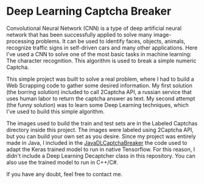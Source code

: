 Deep Learning Captcha Breaker
===================

Convolutional Neural Network (CNN) is a type of deep artificial neural network that has been successfully applied to solve many image-processing problems. It can be used to identify faces, objects, animals, recognize traffic signs in self-driven cars and many other applications. Here I've used a CNN to solve one of the most basic tasks in machine learning: The character recognition. This algorithm is used to break a simple numeric Captcha.

This simple project was built to solve a real problem, where I had to build a Web Scrapping code to gather some desired information. My first solution (the borring solution) included to call 2Captcha API, a russian service that uses human labor to return the captcha answer as text. My second attempt (the funny solution) was to learn some Deep Learning techniques, which I've used to build this simple algorithm.

The images used to build the train and test sets are in the Labeled Captchas directory inside this project. The images were labeled using 2Captcha API, but you can build your own set as you desire. Since my project was entirely made in Java, I included in the [JavaDLCaptchaBreaker](https://github.com/marinelligiovanna/JavaDLCaptchaBreaker/tree/master) the code used to adapt the Keras trained model to run in native Tensorflow. For this reason, I didn't include a Deep Learning Decaptcher class in this repository. You can also use the trained model to run in C++/C#.

If you have any doubt, feel free to contact me.


